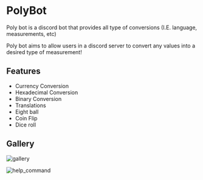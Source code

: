 # PolyBot
Poly bot is a discord bot that provides all type of conversions (I.E. language, measurements, etc)

Poly bot aims to allow users in a discord server to convert any values into a desired type of measurement!

## Features
- Currency Conversion
- Hexadecimal Conversion
- Binary Conversion
- Translations
- Eight ball
- Coin Flip
- Dice roll

## Gallery
![gallery](https://media.discordapp.net/attachments/631249406775132182/799770724591468604/3443bba7bace8052f9f17eeabf15d653.png)

![help_command](https://cdn.discordapp.com/attachments/631249406775132182/799771101143498752/8fe54bc717cdd0cd489f164f149ac32f.png)
